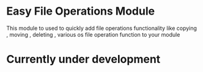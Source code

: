 # Easy File Operations Module

This module to used to quickly add file operations functionality like copying , moving , deleting , various os file operation function to your module

# Currently under development
